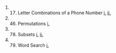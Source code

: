 1.  17. Letter Combinations of a Phone Number
    [i.](https://leetcode.com/problems/letter-combinations-of-a-phone-number/submissions/1123925160)
    [ii.](https://leetcode.com/problems/letter-combinations-of-a-phone-number/submissions/1123934171)

2.  46. Permutations
    [i.](https://leetcode.com/problems/permutations/submissions/1123950799)

3.  78. Subsets
    [i.](https://leetcode.com/problems/subsets/submissions/1124012379)
    [ii.](https://leetcode.com/problems/subsets/submissions/1124015251)

4.  79. Word Search
    [i.](https://leetcode.com/problems/word-search/submissions/1124098368)
